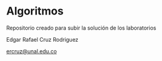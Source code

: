# Algoritmos
Repositorio creado para subir la solución de los laboratorios

Edgar Rafael Cruz Rodriguez

ercruz@unal.edu.co
